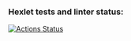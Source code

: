 ### Hexlet tests and linter status:
[![Actions Status](https://github.com/Ghoouter/python-project-83/actions/workflows/hexlet-check.yml/badge.svg)](https://github.com/Ghoouter/python-project-83/actions)